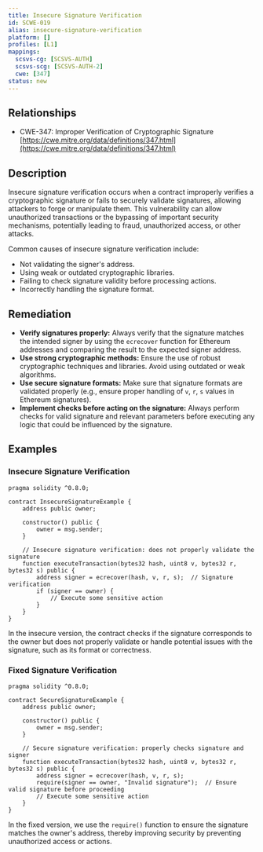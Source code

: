 ```yaml
---
title: Insecure Signature Verification
id: SCWE-019
alias: insecure-signature-verification
platform: []
profiles: [L1]
mappings:
  scsvs-cg: [SCSVS-AUTH]
  scsvs-scg: [SCSVS-AUTH-2]
  cwe: [347]
status: new
---
```


## Relationships
- CWE-347: Improper Verification of Cryptographic Signature
  [https://cwe.mitre.org/data/definitions/347.html](https://cwe.mitre.org/data/definitions/347.html)

## Description
Insecure signature verification occurs when a contract improperly verifies a cryptographic signature or fails to securely validate signatures, allowing attackers to forge or manipulate them. This vulnerability can allow unauthorized transactions or the bypassing of important security mechanisms, potentially leading to fraud, unauthorized access, or other attacks.

Common causes of insecure signature verification include:
- Not validating the signer's address.
- Using weak or outdated cryptographic libraries.
- Failing to check signature validity before processing actions.
- Incorrectly handling the signature format.

## Remediation
- **Verify signatures properly:** Always verify that the signature matches the intended signer by using the `ecrecover` function for Ethereum addresses and comparing the result to the expected signer address.
- **Use strong cryptographic methods:** Ensure the use of robust cryptographic techniques and libraries. Avoid using outdated or weak algorithms.
- **Use secure signature formats:** Make sure that signature formats are validated properly (e.g., ensure proper handling of `v`, `r`, `s` values in Ethereum signatures).
- **Implement checks before acting on the signature:** Always perform checks for valid signature and relevant parameters before executing any logic that could be influenced by the signature.

## Examples

### Insecure Signature Verification

```solidity
pragma solidity ^0.8.0;

contract InsecureSignatureExample {
    address public owner;

    constructor() public {
        owner = msg.sender;
    }

    // Insecure signature verification: does not properly validate the signature
    function executeTransaction(bytes32 hash, uint8 v, bytes32 r, bytes32 s) public {
        address signer = ecrecover(hash, v, r, s);  // Signature verification
        if (signer == owner) {
            // Execute some sensitive action
        }
    }
}
```
In the insecure version, the contract checks if the signature corresponds to the owner but does not properly validate or handle potential issues with the signature, such as its format or correctness.

### Fixed Signature Verification
```solidity
pragma solidity ^0.8.0;

contract SecureSignatureExample {
    address public owner;

    constructor() public {
        owner = msg.sender;
    }

    // Secure signature verification: properly checks signature and signer
    function executeTransaction(bytes32 hash, uint8 v, bytes32 r, bytes32 s) public {
        address signer = ecrecover(hash, v, r, s);
        require(signer == owner, "Invalid signature");  // Ensure valid signature before proceeding
        // Execute some sensitive action
    }
}
```
In the fixed version, we use the `require()` function to ensure the signature matches the owner's address, thereby improving security by preventing unauthorized access or actions.
